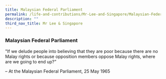 ```yaml
---
title: Malaysian Federal Parliament
permalink: /life-and-contributions/Mr-Lee-and-Singapore/Malaysian-Federal-Parliament
description: ""
third_nav_title: Mr Lee & Singapore
---
```

### Malaysian Federal Parliament ###

"If we delude people into believing that they are poor because there are no Malay rights or because opposition members oppose Malay rights, where are we going to end up?” 

– At the Malaysian Federal Parliament, 25 May 1965